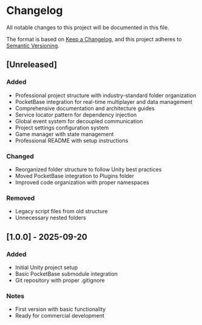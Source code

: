 # Changelog

All notable changes to this project will be documented in this file.

The format is based on [Keep a Changelog](https://keepachangelog.com/en/1.0.0/),
and this project adheres to [Semantic Versioning](https://semver.org/spec/v2.0.0.html).

## [Unreleased]

### Added
- Professional project structure with industry-standard folder organization
- PocketBase integration for real-time multiplayer and data management
- Comprehensive documentation and architecture guides
- Service locator pattern for dependency injection
- Global event system for decoupled communication
- Project settings configuration system
- Game manager with state management
- Professional README with setup instructions

### Changed
- Reorganized folder structure to follow Unity best practices
- Moved PocketBase integration to Plugins folder
- Improved code organization with proper namespaces

### Removed
- Legacy script files from old structure
- Unnecessary nested folders

## [1.0.0] - 2025-09-20

### Added
- Initial Unity project setup
- Basic PocketBase submodule integration
- Git repository with proper .gitignore

### Notes
- First version with basic functionality
- Ready for commercial development